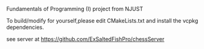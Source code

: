 Fundamentals of Programming (I) project from NJUST

To build/modify for yourself,please edit CMakeLists.txt and install the vcpkg dependencies.

see server at https://github.com/ExSaltedFishPro/chessServer
